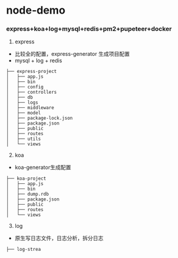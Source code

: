 # node-demo
### express+koa+log+mysql+redis+pm2+pupeteer+docker
1. express
- 比较全的配置，express-generator 生成项目配置
- mysql + log  + redis
```
├── express-project
│   ├── app.js
│   ├── bin
│   ├── config
│   ├── controllers
│   ├── db
│   ├── logs
│   ├── middleware
│   ├── model
│   ├── package-lock.json
│   ├── package.json
│   ├── public
│   ├── routes
│   ├── utils
│   └── views
```

2. koa
- koa-generator生成配置
```
├── koa-project
│   ├── app.js
│   ├── bin
│   ├── dump.rdb
│   ├── package.json
│   ├── public
│   ├── routes
│   └── views
```
3. log
- 原生写日志文件，日志分析，拆分日志
```
├── log-strea
